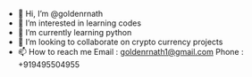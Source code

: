 - 👋 Hi, I’m @goldenrnath
- 👀 I’m interested in learning codes
- 🌱 I’m currently learning python
- 💞️ I’m looking to collaborate on crypto currency projects
- 📫 How to reach me 
Email : goldenrnath1@gmail.com
Phone : +919495504955

<!---
goldenrnath/goldenrnath is a ✨ special ✨ repository because its `README.md` (this file) appears on your GitHub profile.
You can click the Preview link to take a look at your changes.
--->
